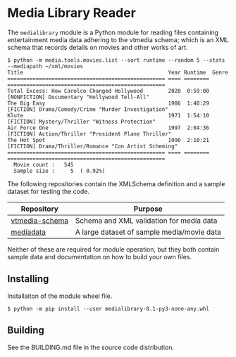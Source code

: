 # Media Library Reader

The `medialibrary` module is a Python module for reading files containing entertainment media
data adhering to the vtmedia schema; which is an XML schema that records details on movies
and other works of art.

```
$ python -m media.tools.movies.list --sort runtime --random 5 --stats --mediapath ~/xml/movies
Title                                              Year Runtime  Genre                                             
================================================== ==== ======== ==================================================
Total Excess: How Carolco Changed Hollywood        2020  0:59:00 [NONFICTION] Documentary "Hollywood Tell-All"     
The Big Easy                                       1986  1:40:29 [FICTION] Drama/Comedy/Crime "Murder Investigation"
Klute                                              1971  1:54:10 [FICTION] Mystery/Thriller "Witness Protection"   
Air Force One                                      1997  2:04:36 [FICTION] Action/Thriller "President Plane Thriller"
The Hot Spot                                       1990  2:10:21 [FICTION] Drama/Thriller/Romance "Con Artist Scheming"
================================================== ==== ======== ==================================================
  Movie count :   545
  Sample size :     5  ( 0.92%)
```

The following repositories contain the XMLSchema definition and a sample dataset for testing the
code.


| Repository | Purpose |
| --- | --- |
| [vtmedia-schema](https://github.com/cjcodeproj/vtmedia-schema) | Schema and XML validation for media data |
| [mediadata](https://github.com/cjcodeproj/mediadata) | A large dataset of sample media/movie data |


Neither of these are required for module operation, but they both contain sample data and documentation on
how to build your own files.

## Installing

Installaiton of the module wheel file.

```
$ python -m pip install --user medialibrary-0.1-py3-none-any.whl
```


## Building

See the BUILDING.md file in the source code distribution.
